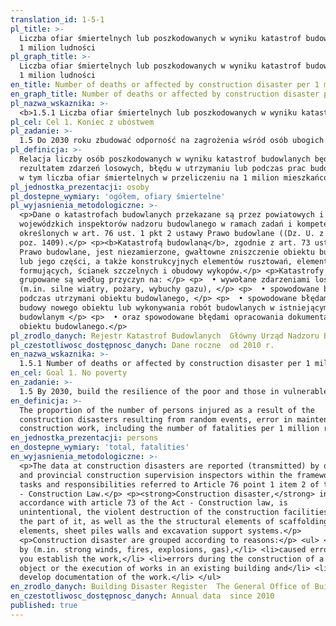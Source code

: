 ```yaml
---
translation_id: 1-5-1
pl_title: >-
  Liczba ofiar śmiertelnych lub poszkodowanych w wyniku katastrof budowlanych na
  1 milion ludności
pl_graph_title: >-
  Liczba ofiar śmiertelnych lub poszkodowanych w wyniku katastrof budowlanych na
  1 milion ludności
en_title: Number of deaths or affected by construction disaster per 1 million people
en_graph_title: Number of deaths or affected by construction disaster per 1 million people
pl_nazwa_wskaznika: >-
  <b>1.5.1 Liczba ofiar śmiertelnych lub poszkodowanych w wyniku katastrof budowlanych na 1 milion ludności</b>
pl_cel: Cel 1. Koniec z ubóstwem
pl_zadanie: >-
  1.5 Do 2030 roku zbudować odporność na zagrożenia wśród osób ubogich i narażonych na zagrożenia, zmniejszyć ich podatność na zagrożenia i bezbronność wobec ekstremalnych zjawisk klimatycznych oraz innych wstrząsów gospodarczych, społecznych i środowiskowych, a także katastrof naturalnych
pl_definicja: >-
  Relacja liczby osób poszkodowanych w wyniku katastrof budowlanych będących
  rezultatem zdarzeń losowych, błędu w utrzymaniu lub podczas prac budowlanych,
  w tym liczba ofiar śmiertelnych w przeliczeniu na 1 milion mieszkańców.
pl_jednostka_prezentacji: osoby
pl_dostepne_wymiary: 'ogółem, ofiary śmiertelne'
pl_wyjasnienia_metodologiczne: >-
  <p>Dane o katastrofach budowlanych przekazane są przez powiatowych i
  wojewódzkich inspektorów nadzoru budowlanego w ramach zadań i kompetencji
  określonych w art. 76 ust. 1 pkt 2 ustawy Prawo budowlane ((Dz. U. z 2013 r.
  poz. 1409).</p> <p><b>Katastrofą budowlaną</b>, zgodnie z art. 73 ustawy —
  Prawo budowlane, jest niezamierzone, gwałtowne zniszczenie obiektu budowlanego
  lub jego części, a także konstrukcyjnych elementów rusztowań, elementów
  formujących, ścianek szczelnych i obudowy wykopów.</p> <p>Katastrofy budowlane
  grupowane są według przyczyn na: </p> <p>  • wywołane zdarzeniami losowymi
  (m.in. silne wiatry, pożary, wybuchy gazu), </p> <p>  • spowodowane błędami
  podczas utrzymani obiektu budowlanego, </p> <p>  • spowodowane błędami podczas
  budowy nowego obiektu lub wykonywania robót budowlanych w istniejącym obiekcie
  budowlanym </p> <p>  • oraz spowodowane błędami opracowania dokumentacji
  obiektu budowlanego.</p>
pl_zrodlo_danych: Rejestr Katastrof Budowlanych  Główny Urząd Nadzoru Budowlanego
pl_czestotliwosc_dostępnosc_danych: Dane roczne  od 2010 r.
en_nazwa_wskaznika: >-
  1.5.1 Number of deaths or affected by construction disaster per 1 million people
en_cel: Goal 1. No poverty
en_zadanie: >-
  1.5 By 2030, build the resilience of the poor and those in vulnerable situations and reduce their exposure and vulnerability to climate-related extreme events and other economic, social and environmental shocks and disasters
en_definicja: >-
  The proportion of the number of persons injured as a result of the
  construction disasters resulting from random events, error in maintenance or
  construction work, including the number of fatalities per 1 million residents.
en_jednostka_prezentacji: persons
en_dostepne_wymiary: 'total, fatalities'
en_wyjasnienia_metodologiczne: >-
  <p>The data at construction disasters are reported (transmitted) by district
  and provincial construction supervision inspectors within the framework of the
  tasks and responsibilities referred to Article 76 point 1 item 2 of the Act
  - Construction Law.</p> <p><strong>Construction disaster,</strong> in
  accordance with article 73 of the Act - Construction law, is
  unintentional, the violent destruction of the construction facilities or of
  the part of it, as well as the the structural elements of scaffolding, forming
  elements, sheet piles walls and excavation support systems.</p>
  <p>Construction disaster are grouped according to reasons:</p> <ul> <li>caused
  by (m.in. strong winds, fires, explosions, gas),</li> <li>caused errors when
  you establish the work,</li> <li>errors during the construction of a new
  object or the execution of works in an existing building and</li> <li>errors
  develop documentation of the work.</li> </ul>
en_zrodlo_danych: Building Disaster Register  The General Office of Building Control
en_czestotliwosc_dostępnosc_danych: Annual data  since 2010
published: true
---
```

